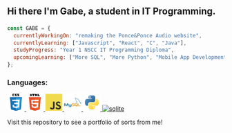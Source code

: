 ## Hi there I'm Gabe, a student in IT Programming.

```javascript
const GABE = {
  currentlyWorkingOn: "remaking the Ponce&Ponce Audio website",
  currentlyLearning: ["Javascript", "React", "C", "Java"],
  studyProgress: "Year 1 NSCC IT Programming Diploma",
  upcomingLearning: ["More SQL", "More Python", "Mobile App Development"],
};
```

<!--
**GabePonce/GabePonce** is a ✨ _special_ ✨ repository because its `README.md` (this file) appears on your GitHub profile.

I got some inspiration for the images of languages I know and the code block for the readme from
languages images: https://www.youtube.com/watch?v=G-EGDH50hGE&ab_channel=RishavChanda
codeblock read me:
https://github.com/Thaiane/Thaiane
https://github.com/anmol098/anmol098
-->

### Languages:

<a href="https://www.w3schools.com/css/" target="_blank" rel="noreferrer"> <img src="https://raw.githubusercontent.com/devicons/devicon/master/icons/css3/css3-original-wordmark.svg" alt="css3" width="40" height="40"/> </a>
<a href="https://www.w3.org/html/" target="_blank" rel="noreferrer"> <img src="https://raw.githubusercontent.com/devicons/devicon/master/icons/html5/html5-original-wordmark.svg" alt="html5" width="40" height="40"/> </a>
<a href="https://developer.mozilla.org/en-US/docs/Web/JavaScript" target="_blank" rel="noreferrer"> <img src="https://raw.githubusercontent.com/devicons/devicon/master/icons/javascript/javascript-original.svg" alt="javascript" width="40" height="40"/> </a>
<a href="https://www.mysql.com/" target="_blank" rel="noreferrer"> <img src="https://raw.githubusercontent.com/devicons/devicon/master/icons/mysql/mysql-original-wordmark.svg" alt="mysql" width="40" height="40"/> </a>
<a href="https://www.python.org" target="_blank" rel="noreferrer"> <img src="https://raw.githubusercontent.com/devicons/devicon/master/icons/python/python-original.svg" alt="python" width="40" height="40"/> </a>
<a href="https://www.sqlite.org/" target="_blank" rel="noreferrer"> <img src="https://www.vectorlogo.zone/logos/sqlite/sqlite-icon.svg" alt="sqlite" width="40" height="40"/> </a>

Visit this repository to see a portfolio of sorts from me!
